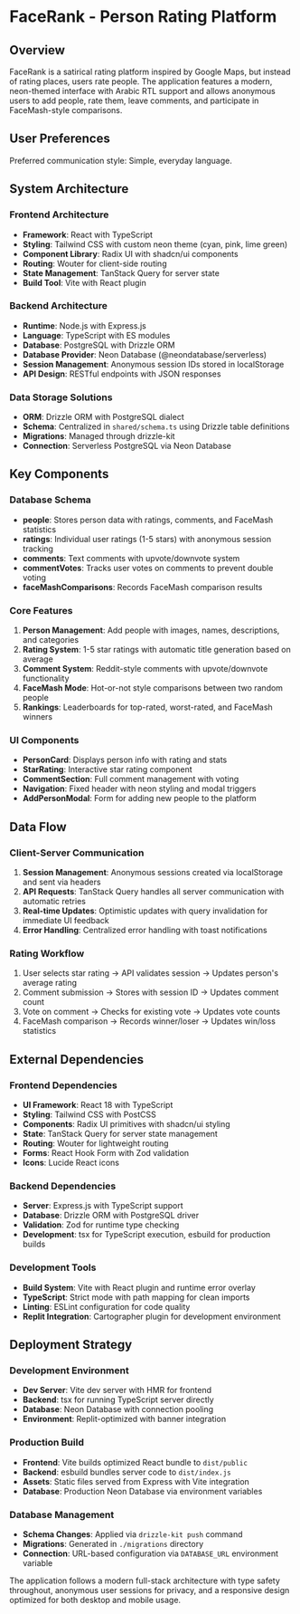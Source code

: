 # FaceRank - Person Rating Platform

## Overview

FaceRank is a satirical rating platform inspired by Google Maps, but instead of rating places, users rate people. The application features a modern, neon-themed interface with Arabic RTL support and allows anonymous users to add people, rate them, leave comments, and participate in FaceMash-style comparisons.

## User Preferences

Preferred communication style: Simple, everyday language.

## System Architecture

### Frontend Architecture
- **Framework**: React with TypeScript
- **Styling**: Tailwind CSS with custom neon theme (cyan, pink, lime green)
- **Component Library**: Radix UI with shadcn/ui components
- **Routing**: Wouter for client-side routing
- **State Management**: TanStack Query for server state
- **Build Tool**: Vite with React plugin

### Backend Architecture
- **Runtime**: Node.js with Express.js
- **Language**: TypeScript with ES modules
- **Database**: PostgreSQL with Drizzle ORM
- **Database Provider**: Neon Database (@neondatabase/serverless)
- **Session Management**: Anonymous session IDs stored in localStorage
- **API Design**: RESTful endpoints with JSON responses

### Data Storage Solutions
- **ORM**: Drizzle ORM with PostgreSQL dialect
- **Schema**: Centralized in `shared/schema.ts` using Drizzle table definitions
- **Migrations**: Managed through drizzle-kit
- **Connection**: Serverless PostgreSQL via Neon Database

## Key Components

### Database Schema
- **people**: Stores person data with ratings, comments, and FaceMash statistics
- **ratings**: Individual user ratings (1-5 stars) with anonymous session tracking
- **comments**: Text comments with upvote/downvote system
- **commentVotes**: Tracks user votes on comments to prevent double voting
- **faceMashComparisons**: Records FaceMash comparison results

### Core Features
1. **Person Management**: Add people with images, names, descriptions, and categories
2. **Rating System**: 1-5 star ratings with automatic title generation based on average
3. **Comment System**: Reddit-style comments with upvote/downvote functionality
4. **FaceMash Mode**: Hot-or-not style comparisons between two random people
5. **Rankings**: Leaderboards for top-rated, worst-rated, and FaceMash winners

### UI Components
- **PersonCard**: Displays person info with rating and stats
- **StarRating**: Interactive star rating component
- **CommentSection**: Full comment management with voting
- **Navigation**: Fixed header with neon styling and modal triggers
- **AddPersonModal**: Form for adding new people to the platform

## Data Flow

### Client-Server Communication
1. **Session Management**: Anonymous sessions created via localStorage and sent via headers
2. **API Requests**: TanStack Query handles all server communication with automatic retries
3. **Real-time Updates**: Optimistic updates with query invalidation for immediate UI feedback
4. **Error Handling**: Centralized error handling with toast notifications

### Rating Workflow
1. User selects star rating → API validates session → Updates person's average rating
2. Comment submission → Stores with session ID → Updates comment count
3. Vote on comment → Checks for existing vote → Updates vote counts
4. FaceMash comparison → Records winner/loser → Updates win/loss statistics

## External Dependencies

### Frontend Dependencies
- **UI Framework**: React 18 with TypeScript
- **Styling**: Tailwind CSS with PostCSS
- **Components**: Radix UI primitives with shadcn/ui styling
- **State**: TanStack Query for server state management
- **Routing**: Wouter for lightweight routing
- **Forms**: React Hook Form with Zod validation
- **Icons**: Lucide React icons

### Backend Dependencies
- **Server**: Express.js with TypeScript support
- **Database**: Drizzle ORM with PostgreSQL driver
- **Validation**: Zod for runtime type checking
- **Development**: tsx for TypeScript execution, esbuild for production builds

### Development Tools
- **Build System**: Vite with React plugin and runtime error overlay
- **TypeScript**: Strict mode with path mapping for clean imports
- **Linting**: ESLint configuration for code quality
- **Replit Integration**: Cartographer plugin for development environment

## Deployment Strategy

### Development Environment
- **Dev Server**: Vite dev server with HMR for frontend
- **Backend**: tsx for running TypeScript server directly
- **Database**: Neon Database with connection pooling
- **Environment**: Replit-optimized with banner integration

### Production Build
- **Frontend**: Vite builds optimized React bundle to `dist/public`
- **Backend**: esbuild bundles server code to `dist/index.js`
- **Assets**: Static files served from Express with Vite integration
- **Database**: Production Neon Database via environment variables

### Database Management
- **Schema Changes**: Applied via `drizzle-kit push` command
- **Migrations**: Generated in `./migrations` directory
- **Connection**: URL-based configuration via `DATABASE_URL` environment variable

The application follows a modern full-stack architecture with type safety throughout, anonymous user sessions for privacy, and a responsive design optimized for both desktop and mobile usage.